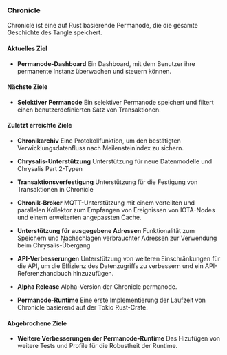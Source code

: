 ### Chronicle
Chronicle ist eine auf Rust basierende Permanode, die die gesamte Geschichte des Tangle speichert.


#### Aktuelles Ziel
- **Permanode-Dashboard**
Ein Dashboard, mit dem Benutzer ihre permanente Instanz überwachen und steuern können.

#### Nächste Ziele
- **Selektiver Permanode**
Ein selektiver Permanode speichert und filtert einen benutzerdefinierten Satz von Transaktionen.


#### Zuletzt erreichte Ziele

- **Chronikarchiv**
Eine Protokollfunktion, um den bestätigten Verwicklungsdatenfluss nach Meilensteinindex zu sichern.

- **Chrysalis-Unterstützung**
Unterstützung für neue Datenmodelle und Chrysalis Part 2-Typen

- **Transaktionsverfestigung**
Unterstützung für die Festigung von Transaktionen in Chronicle

- **Chronik-Broker**
MQTT-Unterstützung mit einem verteilten und parallelen Kollektor zum Empfangen von Ereignissen von IOTA-Nodes und einem erweiterten angepassten Cache.

- **Unterstützung für ausgegebene Adressen**
Funktionalität zum Speichern und Nachschlagen verbrauchter Adressen zur Verwendung beim Chrysalis-Übergang

- **API-Verbesserungen**
Unterstützung von weiteren Einschränkungen für die API, um die Effizienz des Datenzugriffs zu verbessern und ein API-Referenzhandbuch hinzuzufügen.

- **Alpha Release**
Alpha-Version der Chronicle permanode.

- **Permanode-Runtime**
Eine erste Implementierung der Laufzeit von Chronicle basierend auf der Tokio Rust-Crate.

#### Abgebrochene Ziele
- **Weitere Verbesserungen der Permanode-Runtime**
Das Hizufügen von weitere Tests und Profile für die Robustheit der Runtime.
